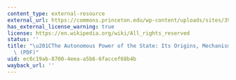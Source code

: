 ```yaml
---
content_type: external-resource
external_url: https://commons.princeton.edu/wp-content/uploads/sites/39/2017/09/Mann-Autonomous-Power.pdf
has_external_license_warning: true
license: https://en.wikipedia.org/wiki/All_rights_reserved
status: ''
title: "\u201CThe Autonomous Power of the State: Its Origins, Mechanisms and Results.\u201D\
  \ (PDF)"
uid: ec6c19ab-8700-4eea-a5b6-6faccef68b4b
wayback_url: ''
---
```

